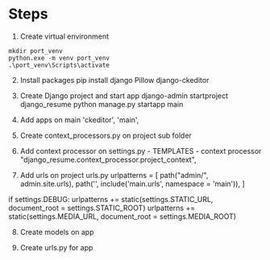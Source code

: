 



# Steps

1. Create virtual environment
```
mkdir port_venv
python.exe -m venv port_venv
.\port_venv\Scripts\activate
```
2. Install packages
pip install django Pillow django-ckeditor

3. Create Django project and start app
django-admin startproject django_resume
python manage.py startapp main

4. Add apps on main
    'ckeditor',
    'main',

5. Create context_processors.py on project sub folder
6. Add context processor on settings.py - TEMPLATES - context processor
       "django_resume.context_processor.project_context",

7. Add urls on project urls.py
urlpatterns = [
    path("admin/", admin.site.urls),
    path('', include('main.urls', namespace = 'main')),
]

if settings.DEBUG:
    urlpatterns += static(settings.STATIC_URL, document_root = settings.STATIC_ROOT)
    urlpatterns += static(settings.MEDIA_URL, document_root = settings.MEDIA_ROOT)

8. Create models on app


99. Create urls.py for app


